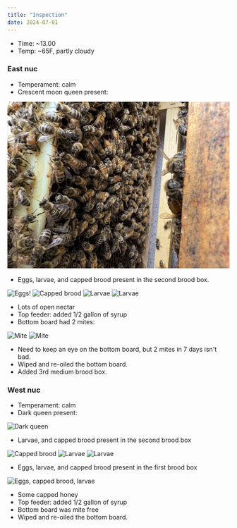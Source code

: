 ```yaml
---
title: "Inspection"
date: 2024-07-01
---
```



- Time: ~13.00
- Temp: ~65F, partly cloudy

### East nuc

- Temperament: calm
- Crescent moon queen present:

![Crescent moon queen](/assets/images/IMG_5795.JPG)

- Eggs, larvae, and capped brood present in the second brood box.

![Eggs!](images/inspections/20240701/EastHive-CresentMoonQueen/IMG_5729.JPG)
![Capped brood](images/inspections/20240701/EastHive-CresentMoonQueen/IMG_5734.JPG)
![Larvae](images/inspections/20240701/EastHive-CresentMoonQueen/IMG_5744.JPG)
![Larvae](images/inspections/20240701/EastHive-CresentMoonQueen/IMG_5749.JPG)

- Lots of open nectar
- Top feeder: added 1/2 gallon of syrup
- Bottom board had 2 mites:

![Mite](images/inspections/20240701/EastHive-CresentMoonQueen/IMG_5831.JPG)
![Mite](images/inspections/20240701/EastHive-CresentMoonQueen/IMG_5832.JPG)

- Need to keep an eye on the bottom board, but 2 mites in 7 days isn't bad.
- Wiped and re-oiled the bottom board.
- Added 3rd medium brood box.

### West nuc

- Temperament: calm
- Dark queen present:

![Dark queen](images/inspections/20240701/WestHive-DarkQueen/IMG_5826.JPG)

- Larvae, and capped brood present in the second brood box

![Capped brood](images/inspections/20240701/WestHive-DarkQueen/IMG_5808.JPG)
![Larvae](images/inspections/20240701/WestHive-DarkQueen/IMG_5805.JPG)
![Larvae](images/inspections/20240701/WestHive-DarkQueen/IMG_5806.JPG)

- Eggs, larvae, and capped brood present in the first brood box

![Eggs, capped brood, larvae](images/inspections/20240701/WestHive-DarkQueen/IMG_5825.JPG)

- Some capped honey
- Top feeder: added 1/2 gallon of syrup
- Bottom board was mite free
- Wiped and re-oiled the bottom board.

